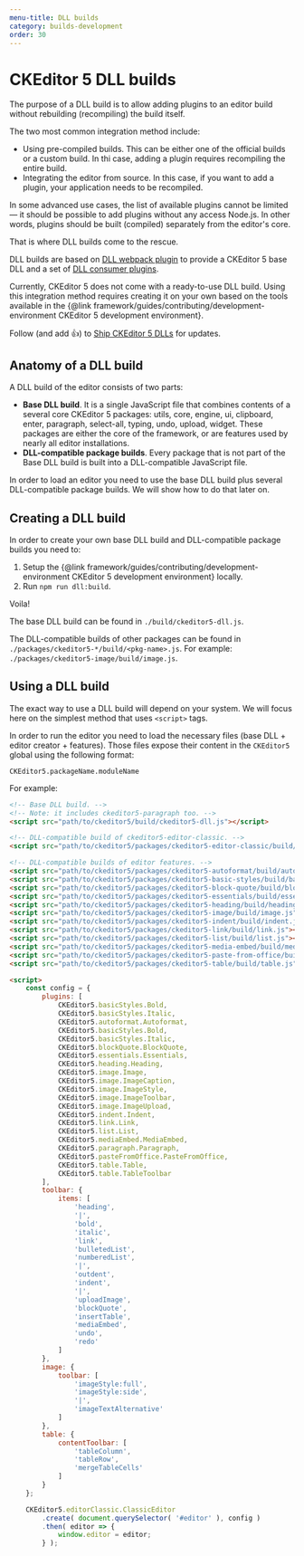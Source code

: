 ```yaml
---
menu-title: DLL builds
category: builds-development
order: 30
---
```


# CKEditor 5 DLL builds

The purpose of a DLL build is to allow adding plugins to an editor build without rebuilding (recompiling) the build itself.

The two most common integration method include:

* Using pre-compiled builds. This can be either one of the official builds or a custom build. In thi case, adding a plugin requires recompiling the entire build.
* Integrating the editor from source. In this case, if you want to add a plugin, your application needs to be recompiled.

In some advanced use cases, the list of available plugins cannot be limited &mdash; it should be possible to add plugins without any access Node.js. In other words, plugins should be built (compiled) separately from the editor's core.

That is where DLL builds come to the rescue.

DLL builds are based on [DLL webpack plugin](https://webpack.js.org/plugins/dll-plugin/) to provide a CKEditor 5 base DLL and a set of [DLL consumer plugins](https://webpack.js.org/plugins/dll-plugin/#dllreferenceplugin).

Currently, CKEditor 5 does not come with a ready-to-use DLL build. Using this integration method requires creating it on your own based on the tools available in the {@link framework/guides/contributing/development-environment CKEditor 5 development environment}.

Follow (and add 👍) to [Ship CKEditor 5 DLLs](https://github.com/ckeditor/ckeditor5/issues/9145) for updates.

## Anatomy of a DLL build

A DLL build of the editor consists of two parts:

* **Base DLL build**. It is a single JavaScript file that combines contents of a several core CKEditor 5 packages: utils, core, engine, ui, clipboard, enter, paragraph, select-all, typing, undo, upload, widget. These packages are either the core of the framework, or are features used by nearly all editor installations.
* **DLL-compatible package builds**. Every package that is not part of the Base DLL build is built into a DLL-compatible JavaScript file.

In order to load an editor you need to use the base DLL build plus several DLL-compatible package builds. We will show how to do that later on.

## Creating a DLL build

In order to create your own base DLL build and DLL-compatible package builds you need to:

1. Setup the {@link framework/guides/contributing/development-environment CKEditor 5 development environment} locally.
2. Run `npm run dll:build`.

Voila!

The base DLL build can be found in `./build/ckeditor5-dll.js`.

The DLL-compatible builds of other packages can be found in `./packages/ckeditor5-*/build/<pkg-name>.js`. For example: `./packages/ckeditor5-image/build/image.js`.

## Using a DLL build

The exact way to use a DLL build will depend on your system. We will focus here on the simplest method that uses `<script>` tags.

In order to run the editor you need to load the necessary files (base DLL + editor creator + features). Those files expose their content in the `CKEditor5` global using the following format:

```
CKEditor5.packageName.moduleName
```

For example:

```html
<!-- Base DLL build. -->
<!-- Note: it includes ckeditor5-paragraph too. -->
<script src="path/to/ckeditor5/build/ckeditor5-dll.js"></script>

<!-- DLL-compatible build of ckeditor5-editor-classic. -->
<script src="path/to/ckeditor5/packages/ckeditor5-editor-classic/build/editor-classic.js"></script>

<!-- DLL-compatible builds of editor features. -->
<script src="path/to/ckeditor5/packages/ckeditor5-autoformat/build/autoformat.js"></script>
<script src="path/to/ckeditor5/packages/ckeditor5-basic-styles/build/basic-styles.js"></script>
<script src="path/to/ckeditor5/packages/ckeditor5-block-quote/build/block-quote.js"></script>
<script src="path/to/ckeditor5/packages/ckeditor5-essentials/build/essentials.js"></script>
<script src="path/to/ckeditor5/packages/ckeditor5-heading/build/heading.js"></script>
<script src="path/to/ckeditor5/packages/ckeditor5-image/build/image.js"></script>
<script src="path/to/ckeditor5/packages/ckeditor5-indent/build/indent.js"></script>
<script src="path/to/ckeditor5/packages/ckeditor5-link/build/link.js"></script>
<script src="path/to/ckeditor5/packages/ckeditor5-list/build/list.js"></script>
<script src="path/to/ckeditor5/packages/ckeditor5-media-embed/build/media-embed.js"></script>
<script src="path/to/ckeditor5/packages/ckeditor5-paste-from-office/build/paste-from-office.js"></script>
<script src="path/to/ckeditor5/packages/ckeditor5-table/build/table.js"></script>

<script>
	const config = {
		plugins: [
			CKEditor5.basicStyles.Bold,
			CKEditor5.basicStyles.Italic,
			CKEditor5.autoformat.Autoformat,
			CKEditor5.basicStyles.Bold,
			CKEditor5.basicStyles.Italic,
			CKEditor5.blockQuote.BlockQuote,
			CKEditor5.essentials.Essentials,
			CKEditor5.heading.Heading,
			CKEditor5.image.Image,
			CKEditor5.image.ImageCaption,
			CKEditor5.image.ImageStyle,
			CKEditor5.image.ImageToolbar,
			CKEditor5.image.ImageUpload,
			CKEditor5.indent.Indent,
			CKEditor5.link.Link,
			CKEditor5.list.List,
			CKEditor5.mediaEmbed.MediaEmbed,
			CKEditor5.paragraph.Paragraph,
			CKEditor5.pasteFromOffice.PasteFromOffice,
			CKEditor5.table.Table,
			CKEditor5.table.TableToolbar
		],
		toolbar: {
			items: [
				'heading',
				'|',
				'bold',
				'italic',
				'link',
				'bulletedList',
				'numberedList',
				'|',
				'outdent',
				'indent',
				'|',
				'uploadImage',
				'blockQuote',
				'insertTable',
				'mediaEmbed',
				'undo',
				'redo'
			]
		},
		image: {
			toolbar: [
				'imageStyle:full',
				'imageStyle:side',
				'|',
				'imageTextAlternative'
			]
		},
		table: {
			contentToolbar: [
				'tableColumn',
				'tableRow',
				'mergeTableCells'
			]
		}
	};

	CKEditor5.editorClassic.ClassicEditor
		.create( document.querySelector( '#editor' ), config )
		.then( editor => {
			window.editor = editor;
		} );
```

<!--

## Known limitations

## Creating DLL-compatible plugins

## Runtime plugins

-->
